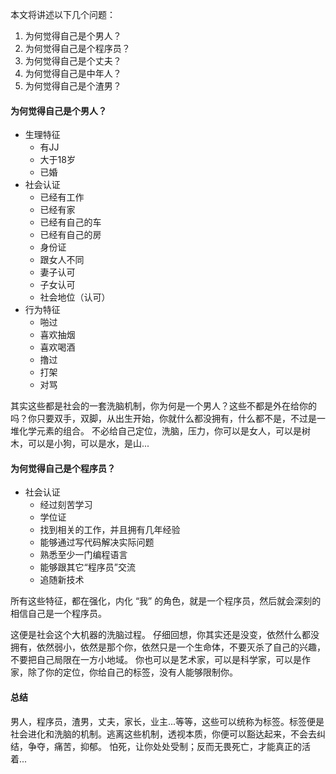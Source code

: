 本文将讲述以下几个问题：
1. 为何觉得自己是个男人？
2. 为何觉得自己是个程序员？
3. 为何觉得自己是个丈夫？
4. 为何觉得自己是中年人？
5. 为何觉得自己是个渣男？

#### 为何觉得自己是个男人？
- 生理特征
    - 有JJ
    - 大于18岁
    - 已婚
- 社会认证
    - 已经有工作
    - 已经有家
    - 已经有自己的车
    - 已经有自己的房
    - 身份证
    - 跟女人不同
    - 妻子认可
    - 子女认可
    - 社会地位（认可）
- 行为特征
    - 啪过
    - 喜欢抽烟
    - 喜欢喝酒
    - 撸过
    - 打架
    - 对骂

其实这些都是社会的一套洗脑机制，你为何是一个男人？这些不都是外在给你的吗？你只要双手，双脚，从出生开始，你就什么都没拥有，什么都不是，不过是一堆化学元素的组合。
不必给自己定位，洗脑，压力，你可以是女人，可以是树木，可以是小狗，可以是水，是山...
#### 为何觉得自己是个程序员？
- 社会认证
    - 经过刻苦学习
    - 学位证
    - 找到相关的工作，并且拥有几年经验
    - 能够通过写代码解决实际问题
    - 熟悉至少一门编程语言
    - 能够跟其它“程序员”交流
    - 追随新技术

所有这些特征，都在强化，内化 “我” 的角色，就是一个程序员，然后就会深刻的相信自己是一个程序员。

这便是社会这个大机器的洗脑过程。
仔细回想，你其实还是没变，依然什么都没拥有，依然弱小，依然是那个你，依然只是一个生命体，不要灭杀了自己的兴趣，不要把自己局限在一方小地域。
你也可以是艺术家，可以是科学家，可以是作家，除了你的定位，你给自己的标签，没有人能够限制你。

#### 总结
男人，程序员，渣男，丈夫，家长，业主...等等，这些可以统称为标签。标签便是社会进化和洗脑的机制。逃离这些机制，透视本质，你便可以豁达起来，不会去纠结，争夺，痛苦，抑郁。
怕死，让你处处受制；反而无畏死亡，才能真正的活着...